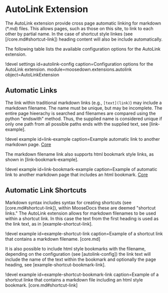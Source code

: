 # AutoLink Extension

The AutoLink extension provide cross page automatic linking for markdown (*.md) files. This allows
pages, such as those on this site, to link to each other by partial name. In the case of shortcut
style linkes (see [/core.md#shortcut-link]) heading content will also be include automatically.

The following table lists the available configuration options for the AutoLink extension.

!devel settings id=autolink-config caption=Configuration options for the AutoLink extension.
                module=moosedown.extensions.autolink object=AutoLinkExtension

## Automatic Links

The link within traditional markdown links (e.g., `[text](link)`) may include a markdown filename.
The name must be unique, but may be incomplete. The entire page hieerachy is searched and filenames
are compared using the python "endswith" method. Thus, the supplied name is considered unique if only
one path from all possible paths ends with the supplied text, see [link-example].

!devel example id=link-example caption=Example automatic link to another markdown page.
[Core](core.md)

The markdown filename link also supports html bookmark style links, as shown in [link-bookmark-example].

!devel example id=link-bookmark-example
               caption=Example of automatic link to another markdown page that includes an html
                       bookmark.
[Core](core.md#shortcut-link)

## Automatic Link Shortcuts

Markdown syntax includes syntax for creating shortcuts (see [core.md#shortcut-link]), within MooseDocs
these are deemed "shortcut links." The AutoLink extension allows for markdown filenames to be used
within a shortcut link. In this case the text from the first heading is used as the link text, as
in [example-shortcut-link].

!devel example id=example-shortcut-link
               caption=Example of a shortcut link that contains a markdown filename.
[core.md]

It is also possible to include html style bookmarks with the filename, depending on the configuration
(see [autolink-config]) the link text will include the name of the text within the bookmark and
optionally the page heading, see [example-shortcut-bookmark-link].

!devel example id=example-shortcut-bookmark-link
               caption=Example of a shortcut linke that contains a markdown file including an html
                       style bookmark.
[core.md#shortcut-link]
